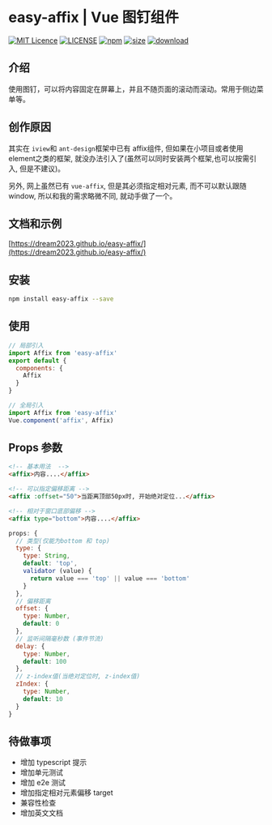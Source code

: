 # easy-affix | Vue 图钉组件

[![MIT Licence](https://badges.frapsoft.com/os/mit/mit.svg)](https://opensource.org/licenses/mit-license.php)
[![LICENSE](https://img.shields.io/badge/license-Anti%20996-blue.svg)](https://github.com/996icu/996.ICU/blob/master/LICENSE)
[![npm](https://img.shields.io/npm/v/easy-affix.svg)](https://www.npmjs.com/package/easy-affix)
[![size](https://img.shields.io/bundlephobia/minzip/easy-affix.svg)](https://www.npmjs.com/package/easy-affix)
[![download](https://img.shields.io/npm/dw/easy-affix.svg)](https://npmcharts.com/compare/easy-affix?minimal=true)

## 介绍

使用图钉，可以将内容固定在屏幕上，并且不随页面的滚动而滚动。常用于侧边菜单等。

## 创作原因

<p>
  其实在
  <code>iview</code>和
  <code>ant-design</code>框架中已有
  affix组件, 但如果在小项目或者使用element之类的框架, 就没办法引入了(虽然可以同时安装两个框架,也可以按需引入, 但是不建议)。
</p>
<p>
  另外, 网上虽然已有
  <code>vue-affix</code>, 但是其必须指定相对元素, 而不可以默认跟随window, 所以和我的需求略微不同, 就动手做了一个。
</p>

## 文档和示例

[https://dream2023.github.io/easy-affix/](https://dream2023.github.io/easy-affix/)

## 安装

```bash
npm install easy-affix --save
```

## 使用

```js
// 局部引入
import Affix from 'easy-affix'
export default {
  components: {
    Affix
  }
}
```

```js
// 全局引入
import Affix from 'easy-affix'
Vue.component('affix', Affix)
```

## Props 参数

```html
<!-- 基本用法  -->
<affix>内容....</affix>
```

```html
<!-- 可以指定偏移距离 -->
<affix :offset="50">当距离顶部50px时, 开始绝对定位...</affix>
```

```html
<!-- 相对于窗口底部偏移 -->
<affix type="bottom">内容....</affix>
```

```js
props: {
  // 类型(仅能为bottom 和 top)
  type: {
    type: String,
    default: 'top',
    validator (value) {
      return value === 'top' || value === 'bottom'
    }
  },
  // 偏移距离
  offset: {
    type: Number,
    default: 0
  },
  // 监听间隔毫秒数 (事件节流)
  delay: {
    type: Number,
    default: 100
  },
  // z-index值(当绝对定位时, z-index值)
  zIndex: {
    type: Number,
    default: 10
  }
}
```

## 待做事项

- 增加 typescript 提示
- 增加单元测试
- 增加 e2e 测试
- 增加指定相对元素偏移 target
- 兼容性检查
- 增加英文文档
